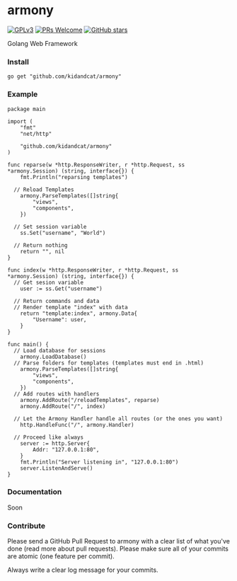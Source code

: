# armony 
[![GPLv3](https://img.shields.io/aur/license/yaourt.svg)](LICENSE) [![PRs Welcome](https://img.shields.io/badge/PRs-welcome-brightgreen.svg)](README.md#contribute) [![GitHub stars](https://img.shields.io/github/stars/badges/shields.svg?style=social&label=Stars)]()

Golang Web Framework

### Install

```
go get "github.com/kidandcat/armony"
```

### Example
```
package main

import (
	"fmt"
	"net/http"

	"github.com/kidandcat/armony"
)

func reparse(w *http.ResponseWriter, r *http.Request, ss *armony.Session) (string, interface{}) {
	fmt.Println("reparsing templates")

  // Reload Templates
	armony.ParseTemplates([]string{
		"views",
		"components",
	})

  // Set session variable
	ss.Set("username", "World")

  // Return nothing
	return "", nil
}

func index(w *http.ResponseWriter, r *http.Request, ss *armony.Session) (string, interface{}) {
  // Get sesion variable
	user := ss.Get("username")
  
  // Return commands and data
  // Render template "index" with data 
	return "template:index", armony.Data{
		"Username": user,
	}
}

func main() {
  // Load database for sessions
	armony.LoadDatabase()
  // Parse folders for templates (templates must end in .html)
	armony.ParseTemplates([]string{
		"views",
		"components",
	})
  // Add routes with handlers
	armony.AddRoute("/reloadTemplates", reparse)
	armony.AddRoute("/", index)

  // Let the Armony Handler handle all routes (or the ones you want)
	http.HandleFunc("/", armony.Handler)

  // Proceed like always
	server := http.Server{
		Addr: "127.0.0.1:80",
	}
	fmt.Println("Server listening in", "127.0.0.1:80")
	server.ListenAndServe()
}

```

### Documentation

Soon

### Contribute

Please send a GitHub Pull Request to armony with a clear list of what you've done (read more about pull requests). Please make sure all of your commits are atomic (one feature per commit).

Always write a clear log message for your commits.
